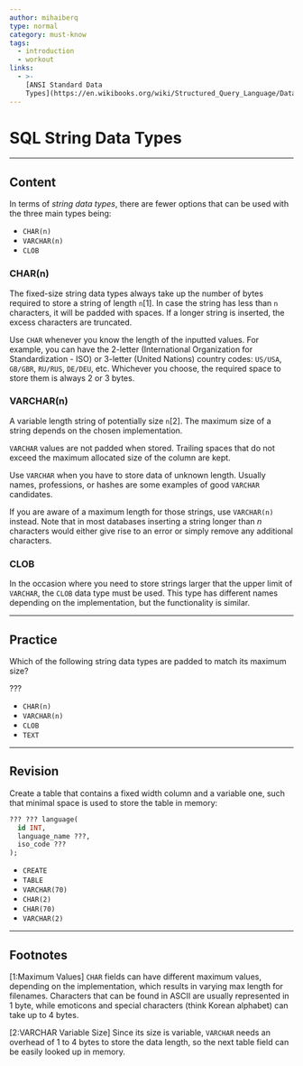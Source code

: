 ```yaml
---
author: mihaiberq
type: normal
category: must-know
tags:
  - introduction
  - workout
links:
  - >-
    [ANSI Standard Data
    Types](https://en.wikibooks.org/wiki/Structured_Query_Language/Data_Types){website}
---
```


# SQL String Data Types


---

## Content

In terms of *string data types*, there are fewer options that can be used with the three main types being:

- `CHAR(n)`
- `VARCHAR(n)`
- `CLOB`

### CHAR(n)

The fixed-size string data types always take up the number of bytes required to store a string of length `n`[1]. In case the string has less than `n` characters, it will be padded with spaces. If a longer string is inserted, the excess characters are truncated.

Use `CHAR` whenever you know the length of the inputted values. For example, you can have the 2-letter (International Organization for Standardization - ISO) or 3-letter (United Nations) country codes: `US/USA`, `GB/GBR`, `RU/RUS`, `DE/DEU`, etc. Whichever you choose, the required space to store them is always 2 or 3 bytes. 

### VARCHAR(n)

A variable length string of potentially size `n`[2]. The maximum size of a string depends on the chosen implementation.

`VARCHAR` values are not padded when stored. Trailing spaces that do not exceed the maximum allocated size of the column are kept.

Use `VARCHAR` when you have to store data of unknown length. Usually names, professions, or hashes are some examples of good `VARCHAR` candidates.

If you are aware of a maximum length for those strings, use `VARCHAR(n)` instead. Note that in most databases inserting a string longer than *n* characters would either give rise to an error or simply remove any additional characters.

### CLOB

In the occasion where you need to store strings larger that the upper limit of `VARCHAR`, the `CLOB` data type must be used. This type has different names depending on the implementation, but the functionality is similar.


---

## Practice

Which of the following string data types are padded to match its maximum size?

???

- `CHAR(n)`
- `VARCHAR(n)`
- `CLOB`
- `TEXT`


---

## Revision

Create a table that contains a fixed width column and a variable one, such that minimal space is used to store the table in memory:

```sql
??? ??? language(
  id INT,
  language_name ???,
  iso_code ???
);
```

- `CREATE`
- `TABLE`
- `VARCHAR(70)`
- `CHAR(2)`
- `CHAR(70)`
- `VARCHAR(2)`


---

## Footnotes

[1:Maximum Values]
`CHAR` fields can have different maximum values, depending on the implementation, which results in varying max length for filenames. Characters that can be found in ASCII are usually represented in 1 byte, while emoticons and special characters (think Korean alphabet) can take up to 4 bytes.

[2:VARCHAR Variable Size]
Since its size is variable, `VARCHAR` needs an overhead of 1 to 4 bytes to store the data length, so the next table field can be easily looked up in memory.
